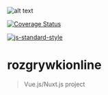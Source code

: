 ![alt text](https://travis-ci.org/matmikus/rozgrywki.online.svg?branch=staging)

[![Coverage Status](https://coveralls.io/repos/github/matmikus/rozgrywki.online/badge.svg?branch=staging)](https://coveralls.io/github/matmikus/rozgrywki.online?branch=staging)

[![js-standard-style](https://img.shields.io/badge/code%20style-standard-brightgreen.svg)](http://standardjs.com)

# rozgrywkionline

> Vue.js/Nuxt.js project
